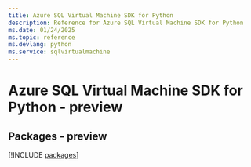 ```yaml
---
title: Azure SQL Virtual Machine SDK for Python
description: Reference for Azure SQL Virtual Machine SDK for Python
ms.date: 01/24/2025
ms.topic: reference
ms.devlang: python
ms.service: sqlvirtualmachine
---
```

# Azure SQL Virtual Machine SDK for Python - preview
## Packages - preview
[!INCLUDE [packages](sql-virtual-machine-index.md)]